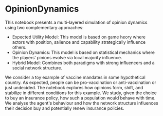 # OpinionDynamics

This notebook presents a multi-layered simulation of opinion dynamics using two complementary approaches:
- Expected Utility Model: This model is based on game heory where actors with position, salience and capability strategically influence others.
- Opinion Dynamics: This model is based on statistical mechanics where the players' pinions evolve via local majority influence.
- Hybrid Model: Combines both paradigms with strong influencers and a social network structure.

We consider a toy example of vaccine mandates in some hypothetical country. As expected, people can be pro-vaccination or anti-vaccination or just undecided. The notebook explores how opinions form, shift, and stabilize in different conditions for this example. We study, given the choice to buy an insurance policy, how such a population would behave with time. We analyse the agent's behaviour and how the network structure influences their decision buy and potentially renew insurance policies.
